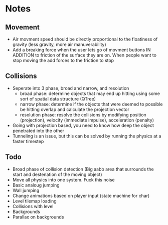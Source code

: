 # Notes

## Movement
- Air movment speed should be directly proportional to the floatiness of gravity (less gravity, more air manuverability)
- Add a breaking force when the user lets go of movment buttons IN ADDITION to friction of the surface they are on. When people want to stop moving the add forces to the friction to stop

## Collisions
- Seperate into 3 phase, broad and narrow, and resolution
    - broad phase: determine objects that may end up hitting using some sort of spatial data structure (QTree)
    - narrow phase: determine if the objects that were deemed to possible be hitting overlap and calculate the projection vector
    - resolution phase: resolve the collisions by modifying position (projection), velocity (immediate impulse), acceleration (penalty)
- Going with projection based, you need to know how deep the object penetrated into the other
- Tunneling is an issue, but this can be solved by running the physics at a faster timestep


## Todo
- Broad phase of collision detection (Big aabb area that surrounds the start and destenation of the moving object)
- Move all physics into one system. Fuck this noise
- Basic analoug jumping
- Wall jumping
- Change animations based on player input (state machine for char)
- Level tilemap loading
- Collisions with level
- Backgrounds
- Parallax on backgrounds